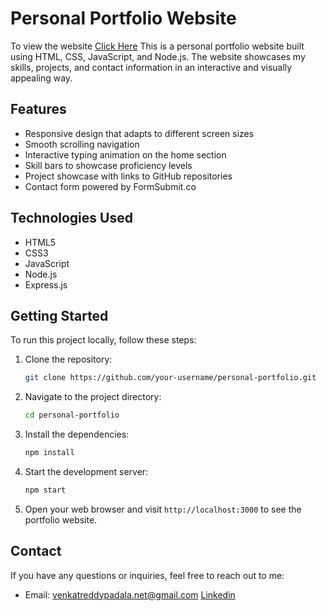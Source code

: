 # Personal Portfolio Website

To view the website <a href="">Click Here</a>
This is a personal portfolio website built using HTML, CSS, JavaScript, and Node.js. The website showcases my skills, projects, and contact information in an interactive and visually appealing way.

## Features

- Responsive design that adapts to different screen sizes
- Smooth scrolling navigation
- Interactive typing animation on the home section
- Skill bars to showcase proficiency levels
- Project showcase with links to GitHub repositories
- Contact form powered by FormSubmit.co

## Technologies Used

- HTML5
- CSS3
- JavaScript
- Node.js
- Express.js

## Getting Started

To run this project locally, follow these steps:

1. Clone the repository:

   ```bash
   git clone https://github.com/your-username/personal-portfolio.git
   ```

2. Navigate to the project directory:

   ```bash
   cd personal-portfolio
   ```

3. Install the dependencies:

   ```bash
   npm install
   ```

4. Start the development server:

   ```bash
   npm start
   ```

5. Open your web browser and visit `http://localhost:3000` to see the portfolio website.

## Contact

If you have any questions or inquiries, feel free to reach out to me:

- Email: venkatreddypadala.net@gmail.com
<a href = "https://www.linkedin.com/in/venkat-reddy-padala-2477a227a">Linkedin</a>
```
